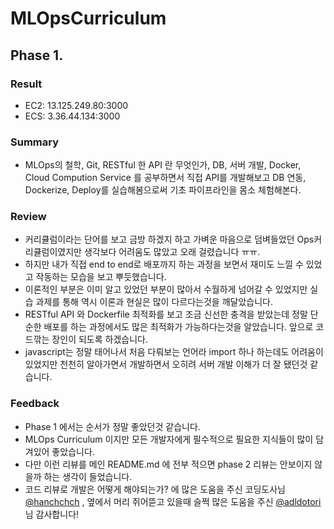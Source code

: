 # MLOpsCurriculum

## Phase 1.

### Result
- EC2: 13.125.249.80:3000
- ECS: 3.36.44.134:3000


### Summary
- MLOps의 철학, Git, RESTful 한 API 란 무엇인가, DB, 서버 개발, Docker, Cloud Compution Service 를 공부하면서 직접 API를 개발해보고 DB 연동, Dockerize, Deploy를 실습해봄으로써 기초 파이프라인을 몸소 체험해본다.


### Review
- 커리큘럼이라는 단어를 보고 금방 하겠지 하고 가벼운 마음으로 덤벼들었던 Ops커리큘럼이였지만 생각보다 어려움도 많았고 오래 걸렸습니다 ㅠㅠ.
- 하지만 내가 직접 end to end로 배포까지 하는 과정을 보면서 재미도 느낄 수 있었고 작동하는 모습을 보고 뿌듯했습니다.
- 이론적인 부분은 이미 알고 있었던 부분이 많아서 수월하게 넘어갈 수 있었지만 실습 과제를 통해 역시 이론과 현실은 많이 다르다는것을 깨달았습니다.
- RESTful API 와 Dockerfile 최적화를 보고 조금 신선한 충격을 받았는데 정말 단순한 배포를 하는 과정에서도 많은 최적화가 가능하다는것을 알았습니다. 앞으로 코드깎는 장인이 되도록 하겠습니다.
- javascript는 정말 태어나서 처음 다뤄보는 언어라 import 하나 하는데도 어려움이 있었지만 천천히 알아가면서 개발하면서 오히려 서버 개발 이해가 더 잘 됐던것 같습니다.
  
  
### Feedback
- Phase 1 에서는 순서가 정말 좋았던것 같습니다.
- MLOps Curriculum 이지만 모든 개발자에게 필수적으로 필요한 지식들이 많이 담겨있어 좋았습니다.
- 다만 이런 리뷰를 메인 README.md 에 전부 적으면 phase 2 리뷰는 안보이지 않을까 하는 생각이 들었습니다.
- 코드 리뷰로 개발은 어떻게 해야되는가? 에 많은 도움을 주신 코딩도사님 [@hanchchch](https://github.com/hanchchch) , 옆에서 머리 쥐어뜯고 있을때 슬쩍 많은 도움을 주신 [@adldotori](https://github.com/adldotori) 님 감사합니다!
